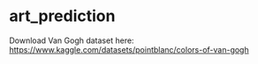 # art_prediction

Download Van Gogh dataset here: https://www.kaggle.com/datasets/pointblanc/colors-of-van-gogh
